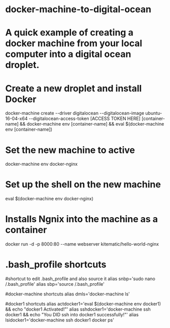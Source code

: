 # docker-machine-to-digital-ocean

# A quick example of creating a docker machine from your local computer into a digital ocean droplet.


# Create a new droplet and install Docker
  docker-machine create --driver digitalocean --digitalocean-image ubuntu-16-04-x64 --digitalocean-access-token [ACCESS TOKEN HERE] [container-name] && docker-machine env [container-name] && eval $(docker-machine env [container-name])



# Set the new machine to active
  docker-machine env docker-nginx



# Set up the shell on the new machine
  eval $(docker-machine env docker-nginx)



# Installs Ngnix into the machine as a container
  docker run -d -p 8000:80 --name webserver kitematic/hello-world-nginx



# .bash_profile shortcuts
  #shortcut to edit .bash_profile and also source it
    alias snbp='sudo nano /.bash_profile'
    alias sbp='source /.bash_profile'

  #docker-machine shortcuts
    alias dmls='docker-machine ls'


  #docker1 shortcuts
    alias actdocker1='eval $(docker-machine env docker1) && echo "docker1 Activated!"'
    alias sshdocker1='docker-machine ssh docker1  && echo "You DID ssh into docker1 successfully!"'
    alias lsidocker1='docker-machine ssh docker1 docker ps'


